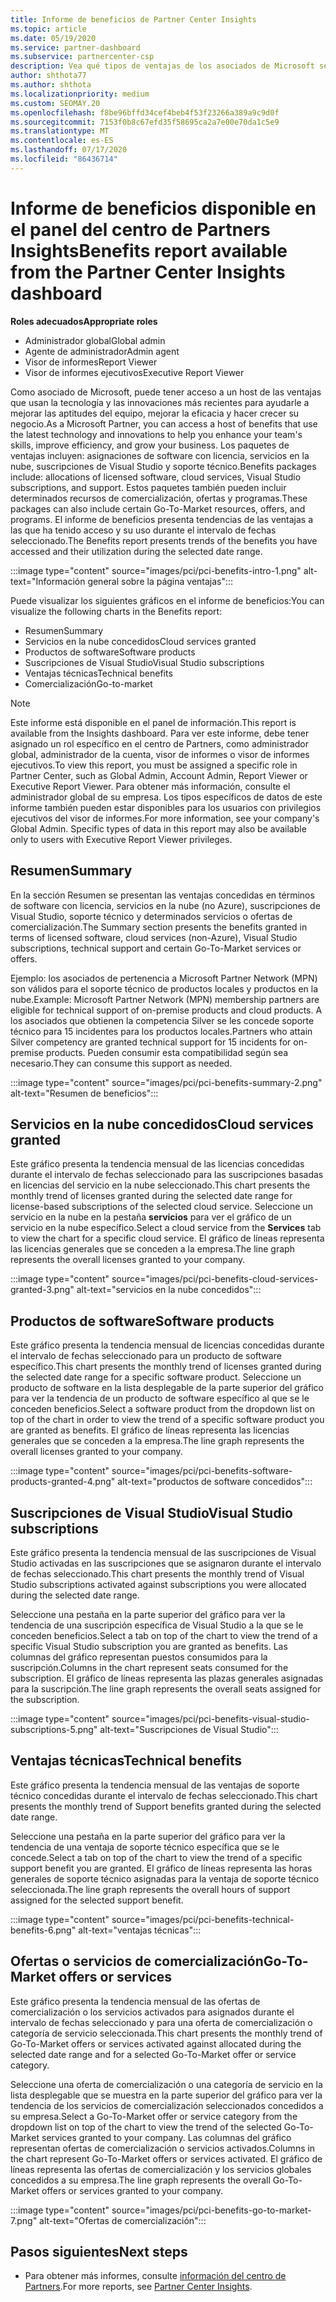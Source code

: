 ```yaml
---
title: Informe de beneficios de Partner Center Insights
ms.topic: article
ms.date: 05/19/2020
ms.service: partner-dashboard
ms.subservice: partnercenter-csp
description: Vea qué tipos de ventajas de los asociados de Microsoft se le han concedido para ayudar a crecer su negocio, mejorar la eficacia y mejorar los conocimientos del equipo.
author: shthota77
ms.author: shthota
ms.localizationpriority: medium
ms.custom: SEOMAY.20
ms.openlocfilehash: f8be96bffd34cef4beb4f53f23266a389a9c9d0f
ms.sourcegitcommit: 7153f0b8c67efd35f58695ca2a7e00e70da1c5e9
ms.translationtype: MT
ms.contentlocale: es-ES
ms.lasthandoff: 07/17/2020
ms.locfileid: "86436714"
---
```

# <a name="benefits-report-available-from-the-partner-center-insights-dashboard"></a><span data-ttu-id="ddac8-103">Informe de beneficios disponible en el panel del centro de Partners Insights</span><span class="sxs-lookup"><span data-stu-id="ddac8-103">Benefits report available from the Partner Center Insights dashboard</span></span>

<span data-ttu-id="ddac8-104">**Roles adecuados**</span><span class="sxs-lookup"><span data-stu-id="ddac8-104">**Appropriate roles**</span></span>

- <span data-ttu-id="ddac8-105">Administrador global</span><span class="sxs-lookup"><span data-stu-id="ddac8-105">Global admin</span></span>
- <span data-ttu-id="ddac8-106">Agente de administrador</span><span class="sxs-lookup"><span data-stu-id="ddac8-106">Admin agent</span></span>
- <span data-ttu-id="ddac8-107">Visor de informes</span><span class="sxs-lookup"><span data-stu-id="ddac8-107">Report Viewer</span></span>
- <span data-ttu-id="ddac8-108">Visor de informes ejecutivos</span><span class="sxs-lookup"><span data-stu-id="ddac8-108">Executive Report Viewer</span></span>

<span data-ttu-id="ddac8-109">Como asociado de Microsoft, puede tener acceso a un host de las ventajas que usan la tecnología y las innovaciones más recientes para ayudarle a mejorar las aptitudes del equipo, mejorar la eficacia y hacer crecer su negocio.</span><span class="sxs-lookup"><span data-stu-id="ddac8-109">As a Microsoft Partner, you can access a host of benefits that use the latest technology and innovations to help you enhance your team's skills, improve efficiency, and grow your business.</span></span> <span data-ttu-id="ddac8-110">Los paquetes de ventajas incluyen: asignaciones de software con licencia, servicios en la nube, suscripciones de Visual Studio y soporte técnico.</span><span class="sxs-lookup"><span data-stu-id="ddac8-110">Benefits packages include: allocations of licensed software, cloud services, Visual Studio subscriptions, and support.</span></span> <span data-ttu-id="ddac8-111">Estos paquetes también pueden incluir determinados recursos de comercialización, ofertas y programas.</span><span class="sxs-lookup"><span data-stu-id="ddac8-111">These packages can also include certain Go-To-Market resources, offers, and programs.</span></span> <span data-ttu-id="ddac8-112">El informe de beneficios presenta tendencias de las ventajas a las que ha tenido acceso y su uso durante el intervalo de fechas seleccionado.</span><span class="sxs-lookup"><span data-stu-id="ddac8-112">The Benefits report presents trends of the benefits you have accessed and their utilization during the selected date range.</span></span>

:::image type="content" source="images/pci/pci-benefits-intro-1.png" alt-text="Información general sobre la página ventajas":::

<span data-ttu-id="ddac8-114">Puede visualizar los siguientes gráficos en el informe de beneficios:</span><span class="sxs-lookup"><span data-stu-id="ddac8-114">You can visualize the following charts in the Benefits report:</span></span>

- <span data-ttu-id="ddac8-115">Resumen</span><span class="sxs-lookup"><span data-stu-id="ddac8-115">Summary</span></span>
- <span data-ttu-id="ddac8-116">Servicios en la nube concedidos</span><span class="sxs-lookup"><span data-stu-id="ddac8-116">Cloud services granted</span></span>
- <span data-ttu-id="ddac8-117">Productos de software</span><span class="sxs-lookup"><span data-stu-id="ddac8-117">Software products</span></span>
- <span data-ttu-id="ddac8-118">Suscripciones de Visual Studio</span><span class="sxs-lookup"><span data-stu-id="ddac8-118">Visual Studio subscriptions</span></span>
- <span data-ttu-id="ddac8-119">Ventajas técnicas</span><span class="sxs-lookup"><span data-stu-id="ddac8-119">Technical benefits</span></span>
- <span data-ttu-id="ddac8-120">Comercialización</span><span class="sxs-lookup"><span data-stu-id="ddac8-120">Go-to-market</span></span>

 > [!NOTE]
 > <span data-ttu-id="ddac8-121">Este informe está disponible en el panel de información.</span><span class="sxs-lookup"><span data-stu-id="ddac8-121">This report is available from the Insights dashboard.</span></span> <span data-ttu-id="ddac8-122">Para ver este informe, debe tener asignado un rol específico en el centro de Partners, como administrador global, administrador de la cuenta, visor de informes o visor de informes ejecutivos.</span><span class="sxs-lookup"><span data-stu-id="ddac8-122">To view this report, you must be assigned a specific role in Partner Center, such as Global Admin, Account Admin, Report Viewer or Executive Report Viewer.</span></span> <span data-ttu-id="ddac8-123">Para obtener más información, consulte el administrador global de su empresa. Los tipos específicos de datos de este informe también pueden estar disponibles para los usuarios con privilegios ejecutivos del visor de informes.</span><span class="sxs-lookup"><span data-stu-id="ddac8-123">For more information, see your company's Global Admin. Specific types of data in this report may also be available only to users with Executive Report Viewer privileges.</span></span>

## <a name="summary"></a><span data-ttu-id="ddac8-124">Resumen</span><span class="sxs-lookup"><span data-stu-id="ddac8-124">Summary</span></span>

<span data-ttu-id="ddac8-125">En la sección Resumen se presentan las ventajas concedidas en términos de software con licencia, servicios en la nube (no Azure), suscripciones de Visual Studio, soporte técnico y determinados servicios o ofertas de comercialización.</span><span class="sxs-lookup"><span data-stu-id="ddac8-125">The Summary section presents the benefits granted in terms of licensed software, cloud services (non-Azure), Visual Studio subscriptions, technical support and certain Go-To-Market services or offers.</span></span>

<span data-ttu-id="ddac8-126">Ejemplo: los asociados de pertenencia a Microsoft Partner Network (MPN) son válidos para el soporte técnico de productos locales y productos en la nube.</span><span class="sxs-lookup"><span data-stu-id="ddac8-126">Example: Microsoft Partner Network (MPN) membership partners are eligible for technical support of on-premise products and cloud products.</span></span> <span data-ttu-id="ddac8-127">A los asociados que obtienen la competencia Silver se les concede soporte técnico para 15 incidentes para los productos locales.</span><span class="sxs-lookup"><span data-stu-id="ddac8-127">Partners who attain Silver competency are granted technical support for 15 incidents for on-premise products.</span></span> <span data-ttu-id="ddac8-128">Pueden consumir esta compatibilidad según sea necesario.</span><span class="sxs-lookup"><span data-stu-id="ddac8-128">They can consume this support as needed.</span></span> 

:::image type="content" source="images/pci/pci-benefits-summary-2.png" alt-text="Resumen de beneficios":::

## <a name="cloud-services-granted"></a><span data-ttu-id="ddac8-130">Servicios en la nube concedidos</span><span class="sxs-lookup"><span data-stu-id="ddac8-130">Cloud services granted</span></span>

<span data-ttu-id="ddac8-131">Este gráfico presenta la tendencia mensual de las licencias concedidas durante el intervalo de fechas seleccionado para las suscripciones basadas en licencias del servicio en la nube seleccionado.</span><span class="sxs-lookup"><span data-stu-id="ddac8-131">This chart presents the monthly trend of licenses granted during the selected date range for license-based subscriptions of the selected cloud service.</span></span>
<span data-ttu-id="ddac8-132">Seleccione un servicio en la nube en la pestaña **servicios** para ver el gráfico de un servicio en la nube específico.</span><span class="sxs-lookup"><span data-stu-id="ddac8-132">Select a cloud service from the **Services** tab to view the chart for a specific cloud service.</span></span> <span data-ttu-id="ddac8-133">El gráfico de líneas representa las licencias generales que se conceden a la empresa.</span><span class="sxs-lookup"><span data-stu-id="ddac8-133">The line graph represents the overall licenses granted to your company.</span></span>

:::image type="content" source="images/pci/pci-benefits-cloud-services-granted-3.png" alt-text="servicios en la nube concedidos":::

## <a name="software-products"></a><span data-ttu-id="ddac8-135">Productos de software</span><span class="sxs-lookup"><span data-stu-id="ddac8-135">Software products</span></span>

<span data-ttu-id="ddac8-136">Este gráfico presenta la tendencia mensual de licencias concedidas durante el intervalo de fechas seleccionado para un producto de software específico.</span><span class="sxs-lookup"><span data-stu-id="ddac8-136">This chart presents the monthly trend of licenses granted during the selected date range for a specific software product.</span></span> <span data-ttu-id="ddac8-137">Seleccione un producto de software en la lista desplegable de la parte superior del gráfico para ver la tendencia de un producto de software específico al que se le conceden beneficios.</span><span class="sxs-lookup"><span data-stu-id="ddac8-137">Select a software product from the dropdown list on top of the chart in order to view the trend of a specific software product you are granted as benefits.</span></span> <span data-ttu-id="ddac8-138">El gráfico de líneas representa las licencias generales que se conceden a la empresa.</span><span class="sxs-lookup"><span data-stu-id="ddac8-138">The line graph represents the overall licenses granted to your company.</span></span>

:::image type="content" source="images/pci/pci-benefits-software-products-granted-4.png" alt-text="productos de software concedidos":::

## <a name="visual-studio-subscriptions"></a><span data-ttu-id="ddac8-140">Suscripciones de Visual Studio</span><span class="sxs-lookup"><span data-stu-id="ddac8-140">Visual Studio subscriptions</span></span>

<span data-ttu-id="ddac8-141">Este gráfico presenta la tendencia mensual de las suscripciones de Visual Studio activadas en las suscripciones que se asignaron durante el intervalo de fechas seleccionado.</span><span class="sxs-lookup"><span data-stu-id="ddac8-141">This chart presents the monthly trend of Visual Studio subscriptions activated against subscriptions you were allocated during the selected date range.</span></span>

<span data-ttu-id="ddac8-142">Seleccione una pestaña en la parte superior del gráfico para ver la tendencia de una suscripción específica de Visual Studio a la que se le conceden beneficios.</span><span class="sxs-lookup"><span data-stu-id="ddac8-142">Select a tab on top of the chart to view the trend of a specific Visual Studio subscription you are granted as benefits.</span></span> <span data-ttu-id="ddac8-143">Las columnas del gráfico representan puestos consumidos para la suscripción.</span><span class="sxs-lookup"><span data-stu-id="ddac8-143">Columns in the chart represent seats consumed for the subscription.</span></span> <span data-ttu-id="ddac8-144">El gráfico de líneas representa las plazas generales asignadas para la suscripción.</span><span class="sxs-lookup"><span data-stu-id="ddac8-144">The line graph represents the overall seats assigned for the subscription.</span></span>

:::image type="content" source="images/pci/pci-benefits-visual-studio-subscriptions-5.png" alt-text="Suscripciones de Visual Studio":::

## <a name="technical-benefits"></a><span data-ttu-id="ddac8-146">Ventajas técnicas</span><span class="sxs-lookup"><span data-stu-id="ddac8-146">Technical benefits</span></span>

<span data-ttu-id="ddac8-147">Este gráfico presenta la tendencia mensual de las ventajas de soporte técnico concedidas durante el intervalo de fechas seleccionado.</span><span class="sxs-lookup"><span data-stu-id="ddac8-147">This chart presents the monthly trend of Support benefits granted during the selected date range.</span></span>

<span data-ttu-id="ddac8-148">Seleccione una pestaña en la parte superior del gráfico para ver la tendencia de una ventaja de soporte técnico específica que se le concede.</span><span class="sxs-lookup"><span data-stu-id="ddac8-148">Select a tab on top of the chart to view the trend of a specific support benefit you are granted.</span></span> <span data-ttu-id="ddac8-149">El gráfico de líneas representa las horas generales de soporte técnico asignadas para la ventaja de soporte técnico seleccionada.</span><span class="sxs-lookup"><span data-stu-id="ddac8-149">The line graph represents the overall hours of support assigned for the selected support benefit.</span></span>

:::image type="content" source="images/pci/pci-benefits-technical-benefits-6.png" alt-text="ventajas técnicas":::

## <a name="go-to-market-offers-or-services"></a><span data-ttu-id="ddac8-151">Ofertas o servicios de comercialización</span><span class="sxs-lookup"><span data-stu-id="ddac8-151">Go-To-Market offers or services</span></span>

<span data-ttu-id="ddac8-152">Este gráfico presenta la tendencia mensual de las ofertas de comercialización o los servicios activados para asignados durante el intervalo de fechas seleccionado y para una oferta de comercialización o categoría de servicio seleccionada.</span><span class="sxs-lookup"><span data-stu-id="ddac8-152">This chart presents the monthly trend of Go-To-Market offers or services activated against allocated during the selected date range and for a selected Go-To-Market offer or service category.</span></span>

<span data-ttu-id="ddac8-153">Seleccione una oferta de comercialización o una categoría de servicio en la lista desplegable que se muestra en la parte superior del gráfico para ver la tendencia de los servicios de comercialización seleccionados concedidos a su empresa.</span><span class="sxs-lookup"><span data-stu-id="ddac8-153">Select a Go-To-Market offer or service category from the dropdown list on top of the chart to view the trend of the selected Go-To-Market services granted to your company.</span></span> <span data-ttu-id="ddac8-154">Las columnas del gráfico representan ofertas de comercialización o servicios activados.</span><span class="sxs-lookup"><span data-stu-id="ddac8-154">Columns in the chart represent Go-To-Market offers or services activated.</span></span> <span data-ttu-id="ddac8-155">El gráfico de líneas representa las ofertas de comercialización y los servicios globales concedidos a su empresa.</span><span class="sxs-lookup"><span data-stu-id="ddac8-155">The line graph represents the overall Go-To-Market offers or services granted to your company.</span></span>

:::image type="content" source="images/pci/pci-benefits-go-to-market-7.png" alt-text="Ofertas de comercialización":::

## <a name="next-steps"></a><span data-ttu-id="ddac8-157">Pasos siguientes</span><span class="sxs-lookup"><span data-stu-id="ddac8-157">Next steps</span></span>

- <span data-ttu-id="ddac8-158">Para obtener más informes, consulte [información del centro de Partners](partner-center-insights.md).</span><span class="sxs-lookup"><span data-stu-id="ddac8-158">For more reports, see [Partner Center Insights](partner-center-insights.md).</span></span>
